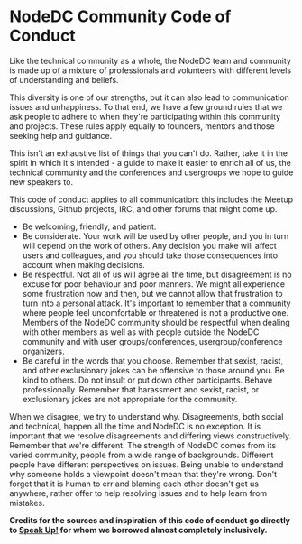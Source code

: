 # NodeDC Community Code of Conduct

Like the technical community as a whole, the NodeDC team and community is made up of a mixture of professionals and volunteers with different levels of understanding and beliefs.

This diversity is one of our strengths, but it can also lead to communication issues and unhappiness. To that end, we have a few ground rules that we ask people to adhere to when they're participating within this community and projects. These rules apply equally to founders, mentors and those seeking help and guidance.

This isn't an exhaustive list of things that you can't do. Rather, take it in the spirit in which it's intended - a guide to make it easier to enrich all of us, the technical community and the conferences and usergroups we hope to guide new speakers to.

This code of conduct applies to all communication: this includes the Meetup discussions, Github projects, IRC, and other forums that might come up.

* Be welcoming, friendly, and patient.
* Be considerate. Your work will be used by other people, and you in turn will depend on the work of others. Any decision you make will affect users and colleagues, and you should take those consequences into account when making decisions.
* Be respectful. Not all of us will agree all the time, but disagreement is no excuse for poor behaviour and poor manners. We might all experience some frustration now and then, but we cannot allow that frustration to turn into a personal attack. It's important to remember that a community where people feel uncomfortable or threatened is not a productive one. Members of the NodeDC community should be respectful when dealing with other members as well as with people outside the NodeDC community and with user groups/conferences, usergroup/conference organizers.
* Be careful in the words that you choose. Remember that sexist, racist, and other exclusionary jokes can be offensive to those around you. Be kind to others. Do not insult or put down other participants. Behave professionally. Remember that harassment and sexist, racist, or exclusionary jokes are not appropriate for the community.

When we disagree, we try to understand why. Disagreements, both social and technical, happen all the time and NodeDC is no exception. It is important that we resolve disagreements and differing views constructively. Remember that we're different. The strength of NodeDC comes from its varied community, people from a wide range of backgrounds. Different people have different perspectives on issues. Being unable to understand why someone holds a viewpoint doesn't mean that they're wrong. Don't forget that it is human to err and blaming each other doesn't get us anywhere, rather offer to help resolving issues and to help learn from mistakes.

**Credits for the sources and inspiration of this code of conduct go directly to [Speak Up!](http://speakup.io/coc.html) for whom we borrowed almost completely inclusively.**
